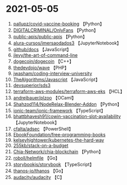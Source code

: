 # 2021-05-05

1. [pallupz/covid-vaccine-booking](https://github.com/pallupz/covid-vaccine-booking) 【Python】
2. [DIGITALCRIMINAL/OnlyFans](https://github.com/DIGITALCRIMINAL/OnlyFans) 【Python】
3. [public-apis/public-apis](https://github.com/public-apis/public-apis) 【Python】
4. [alura-cursos/imersaodados3](https://github.com/alura-cursos/imersaodados3) 【JupyterNotebook】
5. [github/docs](https://github.com/github/docs) 【JavaScript】
6. [jlevy/the-art-of-command-line](https://github.com/jlevy/the-art-of-command-line) 
7. [dogecoin/dogecoin](https://github.com/dogecoin/dogecoin) 【C++】
8. [thedevdojo/wave](https://github.com/thedevdojo/wave) 【PHP】
9. [jwasham/coding-interview-university](https://github.com/jwasham/coding-interview-university) 
10. [TheAlgorithms/Javascript](https://github.com/TheAlgorithms/Javascript) 【JavaScript】
11. [devsuperior/sds3](https://github.com/devsuperior/sds3) 
12. [terraform-aws-modules/terraform-aws-eks](https://github.com/terraform-aws-modules/terraform-aws-eks) 【HCL】
13. [andrejbauer/plzoo](https://github.com/andrejbauer/plzoo) 【OCaml】
14. [Shahzod114/NodeRelax-Blender-Addon](https://github.com/Shahzod114/NodeRelax-Blender-Addon) 【Python】
15. [ionic-team/ionic-framework](https://github.com/ionic-team/ionic-framework) 【TypeScript】
16. [bhattbhavesh91/cowin-vaccination-slot-availability](https://github.com/bhattbhavesh91/cowin-vaccination-slot-availability) 【JupyterNotebook】
17. [cfalta/adsec](https://github.com/cfalta/adsec) 【PowerShell】
18. [EbookFoundation/free-programming-books](https://github.com/EbookFoundation/free-programming-books) 
19. [kelseyhightower/kubernetes-the-hard-way](https://github.com/kelseyhightower/kubernetes-the-hard-way) 
20. [255kb/stack-on-a-budget](https://github.com/255kb/stack-on-a-budget) 
21. [Chia-Network/chia-blockchain](https://github.com/Chia-Network/chia-blockchain) 【Python】
22. [roboll/helmfile](https://github.com/roboll/helmfile) 【Go】
23. [storybookjs/storybook](https://github.com/storybookjs/storybook) 【TypeScript】
24. [thanos-io/thanos](https://github.com/thanos-io/thanos) 【Go】
25. [audacity/audacity](https://github.com/audacity/audacity) 【C】
